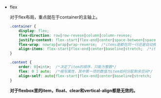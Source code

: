 - flex

  对于flex布局，重点就在于container的主轴上。

  ```css
  .container {
      display: flex;
      flex-direction: row|row-revese|column|column-revese;
      justify-content: flex-start|flex-end|center|space-between|space-around|space-evenly; /*items在主轴上如何对齐*/
      flex-wrap: nowrap|wrap|wrap-reverse;  /*items是都在同一行还是自动换行，或从下往上自动换行（方向基于主轴）*/
      align-items: flex-start|flex-end|center|baseline|stretch;  /*items在副轴上的对齐方式，其中stretch为items充满副轴，baseline的基准为text的baseline*/
  }
  ```

  ```css
  .content {
      order: 0|<int>;  /*决定了item的顺序，只能为整数*/
      flex: 0 1 auto;  /*缩写属性，其中第一项的数值为item如何分配剩余空间*/
      align-self: auto|flex-start|flex-end|center|baseline|stretch;  /*具体item在副轴上的对齐方式*/
  }
  ```

  **对于flexbox里的item，float、clear和vertical-align都是无效的。**


